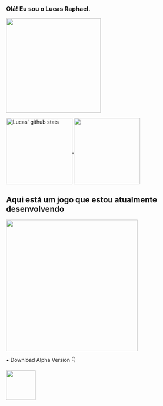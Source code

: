### Olá! Eu sou o Lucas Raphael.

<a href="https://github.com/LucasRaphaelM">
  <img height = 257 align="center" src="https://cdn.discordapp.com/attachments/513565730294202376/1081020658953244742/banner_Luckw.png" />
</a>

<p></p>

<a href="https://github.com/LucasRaphaelM">
  <img height = 180 align="center" src="https://github-readme-stats.vercel.app/api?username=lucasraphaelM&show_icons=true&include_all_commits=true&theme=dracula" alt="Lucas' github stats" />
</a>

<a href="https://github.com/LucasRaphaelM">
  <img height = 180 align="center" src="https://github-readme-stats.vercel.app/api/top-langs/?username=lucasraphaelM&layout=compact&theme=dracula" />
</a>

<h2>Aqui está um jogo que estou atualmente desenvolvendo</h2>

<a href="https://github.com/LucasRaphaelM/TheFramedMaze">
  <img height=357 src="https://cdn.discordapp.com/attachments/513565730294202376/1081011987716247682/repo_banner.png" />
</a><br>

• Download Alpha Version 👇<br>

<a href="https://github.com/LucasRaphaelM/TheFramedMaze/releases/download/v1.0.0-alpha/Framed.Maze.exe">
  <img height=80 src="https://cdn.discordapp.com/attachments/513565730294202376/1081009072293294150/download_button.png" />
</a><br>

